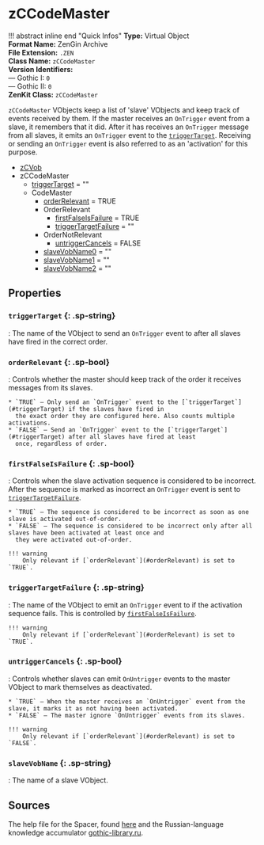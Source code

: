 # zCCodeMaster

!!! abstract inline end "Quick Infos"
    **Type:** Virtual Object<br/>
    **Format Name:** ZenGin Archive<br/>
    **File Extension:** `.ZEN`<br/>
    **Class Name:** `zCCodeMaster`<br/>
    **Version Identifiers:**<br />
    — Gothic I: `0`<br/>
    — Gothic II: `0`<br/>
    **ZenKit Class:** `zCCodeMaster`

`zCCodeMaster` VObjects keep a list of 'slave' VObjects and keep track of events received by them. If the master
receives an `OnTrigger` event from a slave, it remembers that it did. After it has receives an `OnTrigger` message
from all slaves, it emits an `OnTrigger` event to the [`triggerTarget`](#triggerTarget). Receiving or sending an
`OnTrigger` event is also referred to as an 'activation' for this purpose.

<ul class="sp-list">
    <li class="sp-type"><a href="../zCVob/">zCVob</a></li>
    <li class="sp-type">
        <span>zCCodeMaster</span>
        <ul class="sp-list">
            <li class="sp-string"><a href="#triggerTarget">triggerTarget</a> = ""</li>
            <li class="sp-folder">
                <span>CodeMaster</span>
                <ul class="sp-list">
                    <li class="sp-bool"><a href="#orderRelevant">orderRelevant</a> = TRUE</li>
                    <li class="sp-folder">
                        <span>OrderRelevant</span>
                        <ul class="sp-list">
                            <li class="sp-bool"><a href="#firstFalseIsFailure">firstFalseIsFailure</a> = TRUE</li>
                            <li class="sp-string"><a href="#triggerTargetFailure">triggerTargetFailure</a> = ""</li>
                        </ul>
                    </li>
                    <li class="sp-folder">
                        <span>OrderNotRelevant</span>
                        <ul class="sp-list">
                            <li class="sp-bool"><a href="#untriggerCancels">untriggerCancels</a> = FALSE</li>
                        </ul>
                    </li>
                    <li class="sp-string"><a href="#slaveVobName">slaveVobName0</a> = ""</li>
                    <li class="sp-string"><a href="#slaveVobName">slaveVobName1</a> = ""</li>
                    <li class="sp-string"><a href="#slaveVobName">slaveVobName2</a> = ""</li>
                </ul>
            </li>
        </ul>
    </li>
</ul>

## Properties

### `triggerTarget` {: .sp-string}

:   The name of the VObject to send an `OnTrigger` event to after all slaves have fired in the correct order.

### `orderRelevant` {: .sp-bool}

:   Controls whether the master should keep track of the order it receives messages from its slaves.
    
    * `TRUE` — Only send an `OnTrigger` event to the [`triggerTarget`](#triggerTarget) if the slaves have fired in
      the exact order they are configured here. Also counts multiple activations.
    * `FALSE` — Send an `OnTrigger` event to the [`triggerTarget`](#triggerTarget) after all slaves have fired at least
      once, regardless of order.

### `firstFalseIsFailure` {: .sp-bool}

:   Controls when the slave activation sequence is considered to be incorrect. After the sequence is marked as
    incorrect an `OnTrigger` event is sent to [`triggerTargetFailure`](#triggerTargetFailure).
    
    * `TRUE` — The sequence is considered to be incorrect as soon as one slave is activated out-of-order.
    * `FALSE` — The sequence is considered to be incorrect only after all slaves have been activated at least once and
      they were activated out-of-order.

    !!! warning
        Only relevant if [`orderRelevant`](#orderRelevant) is set to `TRUE`.

### `triggerTargetFailure` {: .sp-string}

:   The name of the VObject to emit an `OnTrigger` event to if the activation sequence fails. This is controlled by
    [`firstFalseIsFailure`](#firstFalseIsFailure).

    !!! warning
        Only relevant if [`orderRelevant`](#orderRelevant) is set to `TRUE`.

### `untriggerCancels` {: .sp-bool}

:   Controls whether slaves can emit `OnUntrigger` events to the master VObject to mark themselves as deactivated.

    * `TRUE` — When the master receives an `OnUntrigger` event from the slave, it marks it as not having been activated.
    * `FALSE` — The master ignore `OnUntrigger` events from its slaves.
    
    !!! warning
        Only relevant if [`orderRelevant`](#orderRelevant) is set to `FALSE`.


### `slaveVobName` {: .sp-string}

:   The name of a slave VObject.

## Sources

The help file for the Spacer, found [here](https://wiki.worldofgothic.de/doku.php?id=spacer:hilfedatei) and the
Russian-language knowledge accumulator [gothic-library.ru](http://www.gothic-library.ru/publ/zccodemaster/1-1-0-526).
